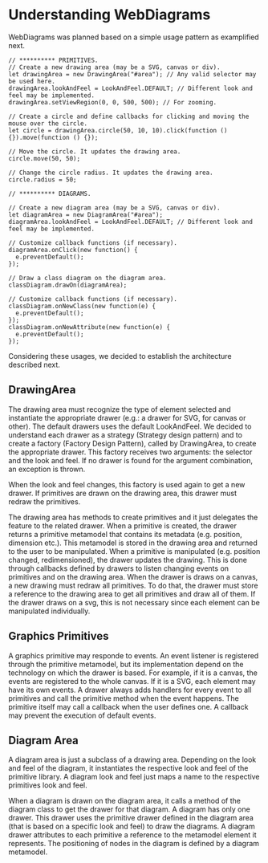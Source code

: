 # Understanding WebDiagrams

WebDiagrams was planned based on a simple usage pattern as examplified next.

```
// ********** PRIMITIVES.
// Create a new drawing area (may be a SVG, canvas or div).
let drawingArea = new DrawingArea("#area"); // Any valid selector may be used here.
drawingArea.lookAndFeel = LookAndFeel.DEFAULT; // Different look and feel may be implemented.
drawingArea.setViewRegion(0, 0, 500, 500); // For zooming.

// Create a circle and define callbacks for clicking and moving the mouse over the circle.
let circle = drawingArea.circle(50, 10, 10).click(function () {}).move(function () {});

// Move the circle. It updates the drawing area.
circle.move(50, 50);

// Change the circle radius. It updates the drawing area.
circle.radius = 50;
```
```
// ********** DIAGRAMS.

// Create a new diagram area (may be a SVG, canvas or div).
let diagramArea = new DiagramArea("#area"); 
diagramArea.lookAndFeel = LookAndFeel.DEFAULT; // Different look and feel may be implemented.

// Customize callback functions (if necessary).
diagramArea.onClick(new function() {
  e.preventDefault();
});

// Draw a class diagram on the diagram area.
classDiagram.drawOn(diagramArea);

// Customize callback functions (if necessary).
classDiagram.onNewClass(new function(e) {
  e.preventDefault();
});
classDiagram.onNewAttribute(new function(e) {
  e.preventDefault();
});
```

Considering these usages, we decided to establish the architecture described next.

## DrawingArea

The drawing area must recognize the type of element selected and instantiate the appropriate drawer (e.g.: a drawer for SVG, for canvas or other). The default drawers uses the default LookAndFeel. We decided to understand each drawer as a strategy (Strategy design pattern) and to create a factory (Factory Design Pattern), called by DrawingArea, to create the appropriate drawer. This factory receives two arguments: the selector and the look and feel. If no drawer is found for the argument combination, an exception is thrown.

When the look and feel changes, this factory is used again to get a new drawer. If primitives are drawn on the drawing area, this drawer must redraw the primitives.

The drawing area has methods to create primitives and it just delegates the feature to the related drawer. When a primitive is created, the drawer returns a primitive metamodel that contains its metadata (e.g. position, dimension etc.). This metamodel is stored in the drawing area and returned to the user to be manipulated. When a primitive is manipulated (e.g. position changed, redimensioned), the drawer updates the drawing. This is done through callbacks defined by drawers to listen changing events on primitives and on the drawing area. When the drawer is draws on a canvas, a new drawing must redraw all primitives. To do that, the drawer must store a reference to the drawing area to get all primitives and draw all of them. If the drawer draws on a svg, this is not necessary since each element can be manipulated individually.

## Graphics Primitives

A graphics primitive may responde to events. An event listener is registered through the primitive metamodel, but its implementation depend on the technology on which the drawer is based. For example, if it is a canvas, the events are registered to the whole canvas. If it is a SVG, each element may have its own events. A drawer always adds handlers for every event to all primitives and call the primitive method when the event happens. The primitive itself may call a callback when the user defines one. A callback may prevent the execution of default events.

## Diagram Area

A diagram area is just a subclass of a drawing area. Depending on the look and feel of the diagram, it instantiates the respective look and feel of the primitive library. A diagram look and feel just maps a name to the respective primitives look and feel.

When a diagram is drawn on the diagram area, it calls a method of the diagram class to get the drawer for that diagram. A diagram has only one drawer. This drawer uses the primitive drawer defined in the diagram area (that is based on a specific look and feel) to draw the diagrams. A diagram drawer attributes to each primitive a reference to the metamodel element it represents. The positioning of nodes in the diagram is defined by a diagram metamodel.

